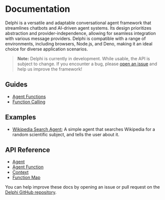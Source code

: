 # Documentation

Delphi is a versatile and adaptable conversational agent framework that
streamlines chatbots and AI-driven agent systems. Its design prioritizes
abstraction and provider-independence, allowing for seamless integration with
various message providers. Delphi is compatible with a range of environments,
including browsers, Node.js, and Deno, making it an ideal choice for diverse
application scenarios.

> **Note:** Delphi is currently in development. While usable, the API is subject
> to change. If you encounter a bug, please
> [open an issue](https://github.com/WeCanDoBetter/delphi/issues/new) and help
> us improve the framework!

## Guides

- [Agent Functions](agent_functions.md)
- [Function Calling](function_calling.md)

## Examples

- [Wikipedia Search Agent](./examples/wiki-search.md); A simple agent that
  searches Wikipedia for a random scientific subject, and tells the user about
  it.

## API Reference

- [Agent](./api/agent.md)
- [Agent Function](./api/agent_function.md)
- [Context](./api/context.md)
- [Function Map](./api/function_map.md)

You can help improve these docs by opening an issue or pull request on the
[Delphi GitHub repository](https://github.com/WeCanDoBetter/delphi).
